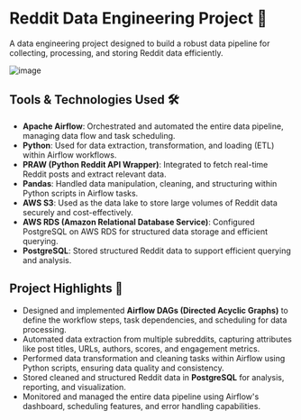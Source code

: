 # Reddit Data Engineering Project 🚀

A data engineering project designed to build a robust data pipeline for collecting, processing, and storing Reddit data efficiently.

![image](https://github.com/user-attachments/assets/8d169d19-8627-4529-8dab-64ef62b7f273)

## Tools & Technologies Used 🛠️
- **Apache Airflow**: Orchestrated and automated the entire data pipeline, managing data flow and task scheduling.
- **Python**: Used for data extraction, transformation, and loading (ETL) within Airflow workflows.
- **PRAW (Python Reddit API Wrapper)**: Integrated to fetch real-time Reddit posts and extract relevant data.
- **Pandas**: Handled data manipulation, cleaning, and structuring within Python scripts in Airflow tasks.
- **AWS S3**: Used as the data lake to store large volumes of Reddit data securely and cost-effectively.
- **AWS RDS (Amazon Relational Database Service)**: Configured PostgreSQL on AWS RDS for structured data storage and efficient querying.
- **PostgreSQL**: Stored structured Reddit data to support efficient querying and analysis.

## Project Highlights 📌
- Designed and implemented **Airflow DAGs (Directed Acyclic Graphs)** to define the workflow steps, task dependencies, and scheduling for data processing.
- Automated data extraction from multiple subreddits, capturing attributes like post titles, URLs, authors, scores, and engagement metrics.
- Performed data transformation and cleaning tasks within Airflow using Python scripts, ensuring data quality and consistency.
- Stored cleaned and structured Reddit data in **PostgreSQL** for analysis, reporting, and visualization.
- Monitored and managed the entire data pipeline using Airflow's dashboard, scheduling features, and error handling capabilities.




